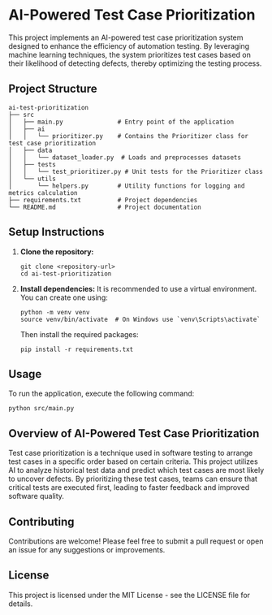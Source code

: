 # AI-Powered Test Case Prioritization

This project implements an AI-powered test case prioritization system designed to enhance the efficiency of automation testing. By leveraging machine learning techniques, the system prioritizes test cases based on their likelihood of detecting defects, thereby optimizing the testing process.

## Project Structure

```
ai-test-prioritization
├── src
│   ├── main.py               # Entry point of the application
│   ├── ai
│   │   └── prioritizer.py    # Contains the Prioritizer class for test case prioritization
│   ├── data
│   │   └── dataset_loader.py  # Loads and preprocesses datasets
│   ├── tests
│   │   └── test_prioritizer.py # Unit tests for the Prioritizer class
│   └── utils
│       └── helpers.py        # Utility functions for logging and metrics calculation
├── requirements.txt          # Project dependencies
└── README.md                 # Project documentation
```

## Setup Instructions

1. **Clone the repository:**
   ```
   git clone <repository-url>
   cd ai-test-prioritization
   ```

2. **Install dependencies:**
   It is recommended to use a virtual environment. You can create one using:
   ```
   python -m venv venv
   source venv/bin/activate  # On Windows use `venv\Scripts\activate`
   ```
   Then install the required packages:
   ```
   pip install -r requirements.txt
   ```

## Usage

To run the application, execute the following command:
```
python src/main.py
```

## Overview of AI-Powered Test Case Prioritization

Test case prioritization is a technique used in software testing to arrange test cases in a specific order based on certain criteria. This project utilizes AI to analyze historical test data and predict which test cases are most likely to uncover defects. By prioritizing these test cases, teams can ensure that critical tests are executed first, leading to faster feedback and improved software quality.

## Contributing

Contributions are welcome! Please feel free to submit a pull request or open an issue for any suggestions or improvements.

## License

This project is licensed under the MIT License - see the LICENSE file for details.
